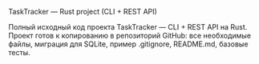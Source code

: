 TaskTracker — Rust project (CLI + REST API)

Полный исходный код проекта TaskTracker — CLI + REST API на Rust. Проект готов к копированию в репозиторий GitHub: все необходимые файлы, миграция для SQLite, пример .gitignore, README.md, базовые тесты.
